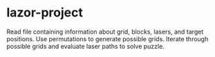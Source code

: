 # lazor-project
Read file containing information about grid, blocks, lasers, and target positions. Use permutations to generate possible grids. Iterate through possible grids and evaluate laser paths to solve puzzle.
